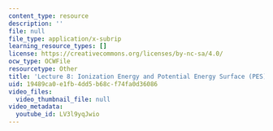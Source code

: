 ```yaml
---
content_type: resource
description: ''
file: null
file_type: application/x-subrip
learning_resource_types: []
license: https://creativecommons.org/licenses/by-nc-sa/4.0/
ocw_type: OCWFile
resourcetype: Other
title: 'Lecture 8: Ionization Energy and Potential Energy Surface (PES) captions'
uid: 19489ca0-e1fb-4dd5-b68c-f74fa0d36086
video_files:
  video_thumbnail_file: null
video_metadata:
  youtube_id: LV3l9yqJwio
---
```

